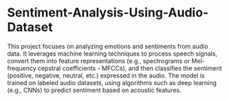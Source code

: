 # Sentiment-Analysis-Using-Audio-Dataset
This project focuses on analyzing emotions and sentiments from audio data. 
It leverages machine learning techniques to process speech signals, convert them into feature representations (e.g., spectrograms or Mel-frequency cepstral coefficients - MFCCs), and then classifies the sentiment (positive, negative, neutral, etc.) expressed in the audio. 
The model is trained on labeled audio datasets, using algorithms such as deep learning (e.g., CNNs) to predict sentiment based on acoustic features. 



